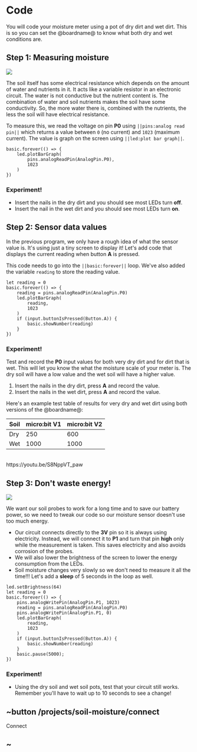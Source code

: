 # Code

You will code your moisture meter using a pot of dry dirt and wet dirt. This is so you can set the @boardname@ to know what both dry and wet conditions are.

## Step 1: Measuring moisture

![](/static/mb/projects/soil-moisture/nailsv3.jpg)

The soil itself has some electrical resistance which depends on the amount of water and nutrients in it. It acts like a variable resistor in an electronic circuit. The water is not conductive but the nutrient content is. The combination of water and soil nutrients makes the soil have some conductivity. So, the more water there is, combined with the nutrients, the less the soil will have electrical resistance.

To measure this, we read the voltage on pin **P0** using ``||pins:analog read pin||``
which returns a value between ``0`` (no current) and ``1023`` (maximum current). The value is graph on the screen using ``||led:plot bar graph||``.

```blocks
basic.forever(() => {
    led.plotBarGraph(
        pins.analogReadPin(AnalogPin.P0),
        1023
    )
})
```

### Experiment!

* Insert the nails in the dry dirt and you should see most LEDs turn **off**.
* Insert the nail in the wet dirt and you should see most LEDs turn **on**.

## Step 2: Sensor data values

In the previous program, we only have a rough idea of what the sensor value is. It's using just a tiny screen to display it! Let's add code that displays the current reading when button **A** is pressed.

This code needs to go into the ``||basic:forever||`` loop. We've also added the variable ``reading`` to store the reading value.

```blocks
let reading = 0
basic.forever(() => {
    reading = pins.analogReadPin(AnalogPin.P0)
    led.plotBarGraph(
        reading,
        1023
    )
    if (input.buttonIsPressed(Button.A)) {
        basic.showNumber(reading)
    }
})
```

### Experiment!

Test and record the **P0** input values for both very dry dirt and for dirt that is wet. This will let you know the what the moisture scale of your meter is. The dry soil will have a low value and the wet soil will have a higher value.

1. Insert the nails in the dry dirt, press **A** and record the value.
2. Insert the nails in the wet dirt, press **A** and record the value.

Here's an example test table of results for very dry and wet dirt using both versions of the @boardname@:

| Soil | micro:bit V1 | micro:bit V2 |
|---|---|---|
| Dry | 250 | 600 |
| Wet | 1000 | 1000 |

<br/>
https://youtu.be/S8NppVT_paw

## Step 3: Don't waste energy!

![](/static/mb/projects/soil-moisture/nailsp1.jpg)

We want our soil probes to work for a long time and to save our battery power, so we need to tweak our code so our moisture sensor doesn't use too much energy.

* Our circuit connects directly to the **3V** pin so it is always using electricity. Instead, 
we will connect it to **P1** and turn that pin **high** only while the measurement is taken.
This saves electricity and also avoids corrosion of the probes.
* We will also lower the brightness of the screen to lower the energy consumption from the LEDs.
* Soil moisture changes very slowly so we don't need to measure it all the time!!! Let's add a **sleep** of 5 seconds in the loop as well.

```blocks
led.setBrightness(64)
let reading = 0
basic.forever(() => {
    pins.analogWritePin(AnalogPin.P1, 1023)
    reading = pins.analogReadPin(AnalogPin.P0)
    pins.analogWritePin(AnalogPin.P1, 0)
    led.plotBarGraph(
        reading,
        1023
    )
    if (input.buttonIsPressed(Button.A)) {
        basic.showNumber(reading)
    }
    basic.pause(5000);
})
```

### Experiment!

* Using the dry soil and wet soil pots, test that your circuit still works. Remember you'll have to wait up to 10 seconds to see a change!

## ~button /projects/soil-moisture/connect

Connect

## ~
